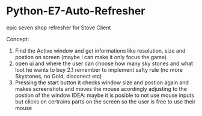 # Python-E7-Auto-Refresher

epic seven shop refresher for Stove Client

Concept:

1. Find the Active window and get informations like resolution, size and postion on screen (maybe i can make it only focus the game)
2. open ui and where the user can choose how many sky stones and what loot he wants to buy
   2.1 remember to implement safty rule (no more Skystones, no Gold, disconect etc)
3. Pressing the start button it checks window size and postion again and makes screenshots and moves the mouse acordingly adjusting to the postion of the window
   IDEA: maybe it is posible to not use mouse inputs but clicks on certrains parts on the screen so the user is free to use their mouse
